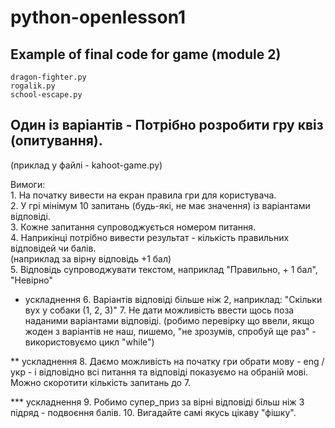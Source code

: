 # python-openlesson1
## Example of final code for game (module 2)
	dragon-fighter.py
	rogalik.py
	school-escape.py

## Один із варіантів - Потрібно розробити гру квіз (опитування).
(приклад у файлі - kahoot-game.py)  

Вимоги:  
	1. На початку вивести на екран правила гри для користувача.  
 	2. У грі мінімум 10 запитань (будь-які, не має значення) із варіантами відповіді.  
	3. Кожне запитання супроводжується номером питання.  
	4. Наприкінці потрібно вивести результат - кількість правильних відповідей чи балів.  
		(наприклад за вірну відповідь +1 бал)  
	5. Відповідь супроводжувати текстом, наприклад "Правильно, + 1 бал", "Невірно"  

* ускладнення
	6. Варіантів відповіді більше ніж 2, наприклад: "Скільки вух у собаки (1, 2, 3)"
	7. Не дати можливість ввести щось поза наданими варіантами відповіді.
		(робимо перевірку що ввели, якщо жоден з варіантів не наш,
		 пишемо, "не зрозумів, спробуй ще раз" - використовуємо цикл "while")

** ускладнення
	8. Даємо можливість на початку гри обрати мову - eng / укр - і відповідно всі питання
		 та відповіді показуємо на обраній мові. Можно скоротити кількість запитань до 7.

*** ускладнення
	9. Робимо супер_приз за вірні відповіді більш ніж 3 підряд - подвоєння балів.
	10. Вигадайте самі якусь цікаву "фішку".
